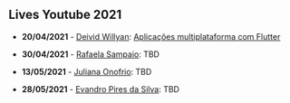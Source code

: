## Lives Youtube 2021

* **20/04/2021** - [Deivid Willyan](https://www.linkedin.com/in/deivid-willyan-rodrigues-fabiano-19776abb?lipi=urn%3Ali%3Apage%3Ad_flagship3_search_srp_all%3BHWUCnH6OTdqcZNfx4%2BewLw%3D%3D): [Aplicações multiplataforma com Flutter](https://www.youtube.com/watch?v=5IY222WbF4M)

* **30/04/2021** - [Rafaela Sampaio](https://www.linkedin.com/in/rafaelagsampaio?lipi=urn%3Ali%3Apage%3Ad_flagship3_search_srp_all%3BUMkV%2BY1%2FTu22qTYSqojKnQ%3D%3D): TBD

* **13/05/2021** - [Juliana Onofrio](https://br.linkedin.com/in/julianaonofrio): TBD

* **28/05/2021** - [Evandro Pires da Silva](https://br.linkedin.com/in/epiresdasilva): TBD
